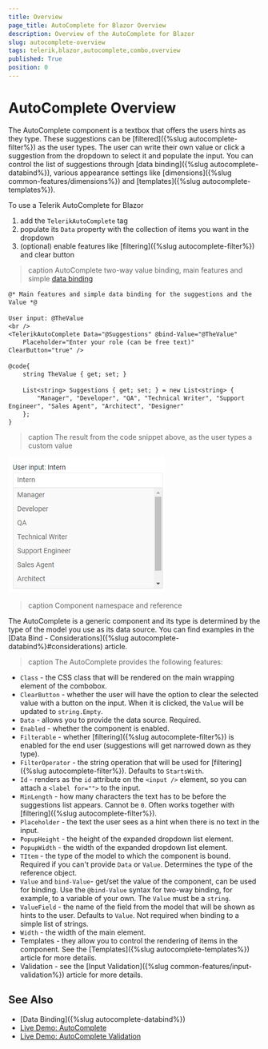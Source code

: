 ```yaml
---
title: Overview
page_title: AutoComplete for Blazor Overview
description: Overview of the AutoComplete for Blazor
slug: autocomplete-overview
tags: telerik,blazor,autocomplete,combo,overview
published: True
position: 0
---
```


# AutoComplete Overview

The AutoComplete component is a textbox that offers the users hints as they type. These suggestions can be [filtered]({%slug autocomplete-filter%}) as the user types. The user can write their own value or click a suggestion from the dropdown to select it and populate the input. You can control the list of suggestions through [data binding]({%slug autocomplete-databind%}), various appearance settings like [dimensions]({%slug common-features/dimensions%}) and [templates]({%slug autocomplete-templates%}).

To use a Telerik AutoComplete for Blazor

1. add the `TelerikAutoComplete` tag
1. populate its `Data` property with the collection of items you want in the dropdown
1. (optional) enable features like [filtering]({%slug autocomplete-filter%}) and clear button

>caption AutoComplete two-way value binding, main features and simple [data binding](data-bind)

````CSHTML
@* Main features and simple data binding for the suggestions and the Value *@

User input: @TheValue
<br />
<TelerikAutoComplete Data="@Suggestions" @bind-Value="@TheValue"
    Placeholder="Enter your role (can be free text)" ClearButton="true" />

@code{
    string TheValue { get; set; }

    List<string> Suggestions { get; set; } = new List<string> {
        "Manager", "Developer", "QA", "Technical Writer", "Support Engineer", "Sales Agent", "Architect", "Designer"
    };
}
````

>caption The result from the code snippet above, as the user types a custom value

![](images/autocomplete-overview.png)

>caption Component namespace and reference

The AutoComplete is a generic component and its type is determined by the type of the model you use as its data source. You can find examples in the [Data Bind - Considerations]({%slug autocomplete-databind%}#considerations) article.

>caption The AutoComplete provides the following features:

* `Class` - the CSS class that will be rendered on the main wrapping element of the combobox.
* `ClearButton` - whether the user will have the option to clear the selected value with a button on the input. When it is clicked, the `Value` will be updated to `string.Empty`.
* `Data` - allows you to provide the data source. Required.
* `Enabled` - whether the component is enabled.
* `Filterable` - whether [filtering]({%slug autocomplete-filter%}) is enabled for the end user (suggestions will get narrowed down as they type).
* `FilterOperator` - the string operation that will be used for [filtering]({%slug autocomplete-filter%}). Defaults to `StartsWith`.
* `Id` - renders as the `id` attribute on the `<input />` element, so you can attach a `<label for="">` to the input.
* `MinLength` - how many characters the text has to be before the suggestions list appears. Cannot be `0`. Often works together with [filtering]({%slug autocomplete-filter%}).
* `Placeholder` - the text the user sees as a hint when there is no text in the input.
* `PopupHeight` - the height of the expanded dropdown list element.
* `PopupWidth` - the width of the expanded dropdown list element.
* `TItem` - the type of the model to which the component is bound. Required if you can't provide `Data` or `Value`. Determines the type of the reference object.
* `Value` and `bind-Value`- get/set the value of the component, can be used for binding. Use the `@bind-Value` syntax for two-way binding, for example, to a variable of your own. The `Value` must be a `string`.
* `ValueField` - the name of the field from the model that will be shown as hints to the user. Defaults to `Value`. Not required when binding to a simple list of strings.
* `Width` - the width of the main element.
* Templates - they allow you to control the rendering of items in the component. See the [Templates]({%slug autocomplete-templates%}) article for more details.
* Validation - see the [Input Validation]({%slug common-features/input-validation%}) article for more details.


## See Also

  * [Data Binding]({%slug autocomplete-databind%})
  * [Live Demo: AutoComplete](https://demos.telerik.com/blazor-ui/autocomplete/overview)
  * [Live Demo: AutoComplete Validation](https://demos.telerik.com/blazor-ui/AutoComplete/validation)

